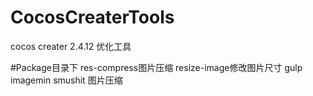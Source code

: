 # CocosCreaterTools
cocos creater 2.4.12 优化工具

#Package目录下
res-compress图片压缩
resize-image修改图片尺寸
gulp imagemin smushit 图片压缩
